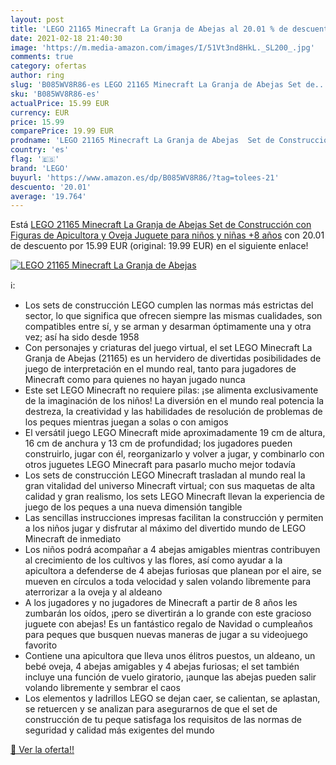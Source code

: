 ```yaml
---
layout: post
title: 'LEGO 21165 Minecraft La Granja de Abejas al 20.01 % de descuento'
date: 2021-02-18 21:40:30
image: 'https://m.media-amazon.com/images/I/51Vt3nd8HkL._SL200_.jpg'
comments: true
category: ofertas
author: ring
slug: 'B085WV8R86-es LEGO 21165 Minecraft La Granja de Abejas Set de...'
sku: 'B085WV8R86-es'
actualPrice: 15.99 EUR
currency: EUR
price: 15.99
comparePrice: 19.99 EUR
prodname: 'LEGO 21165 Minecraft La Granja de Abejas  Set de Construcción con Figuras de Apicultora y Oveja  Juguete para niños y niñas +8 años'
country: 'es'
flag: '🇪🇸'
brand: 'LEGO'
buyurl: 'https://www.amazon.es/dp/B085WV8R86/?tag=tolees-21'
descuento: '20.01'
average: '19.764'
---
```


Está [LEGO 21165 Minecraft La Granja de Abejas  Set de Construcción con Figuras de Apicultora y Oveja  Juguete para niños y niñas +8 años](https://www.amazon.es/dp/B085WV8R86/?tag=tolees-21) con 20.01 de descuento por 15.99 EUR (original: 19.99 EUR) en el siguiente enlace!

[![LEGO 21165 Minecraft La Granja de Abejas](https://m.media-amazon.com/images/I/51Vt3nd8HkL._SL200_.jpg)](https://www.amazon.es/dp/B085WV8R86/?tag=tolees-21)

ℹ️:

- Los sets de construcción LEGO cumplen las normas más estrictas del sector, lo que significa que ofrecen siempre las mismas cualidades, son compatibles entre sí, y se arman y desarman óptimamente una y otra vez; así ha sido desde 1958
- Con personajes y criaturas del juego virtual, el set LEGO Minecraft La Granja de Abejas (21165) es un hervidero de divertidas posibilidades de juego de interpretación en el mundo real, tanto para jugadores de Minecraft como para quienes no hayan jugado nunca
- Este set LEGO Minecraft no requiere pilas: ¡se alimenta exclusivamente de la imaginación de los niños! La diversión en el mundo real potencia la destreza, la creatividad y las habilidades de resolución de problemas de los peques mientras juegan a solas o con amigos
- El versátil juego LEGO Minecraft mide aproximadamente 19 cm de altura, 16 cm de anchura y 13 cm de profundidad; los jugadores pueden construirlo, jugar con él, reorganizarlo y volver a jugar, y combinarlo con otros juguetes LEGO Minecraft para pasarlo mucho mejor todavía
- Los sets de construcción LEGO Minecraft trasladan al mundo real la gran vitalidad del universo Minecraft virtual; con sus maquetas de alta calidad y gran realismo, los sets LEGO Minecraft llevan la experiencia de juego de los peques a una nueva dimensión tangible
- Las sencillas instrucciones impresas facilitan la construcción y permiten a los niños jugar y disfrutar al máximo del divertido mundo de LEGO Minecraft de inmediato
- Los niños podrá acompañar a 4 abejas amigables mientras contribuyen al crecimiento de los cultivos y las flores, así como ayudar a la apicultora a defenderse de 4 abejas furiosas que planean por el aire, se mueven en círculos a toda velocidad y salen volando libremente para aterrorizar a la oveja y al aldeano
- A los jugadores y no jugadores de Minecraft a partir de 8 años les zumbarán los oídos, ¡pero se divertirán a lo grande con este gracioso juguete con abejas! Es un fantástico regalo de Navidad o cumpleaños para peques que busquen nuevas maneras de jugar a su videojuego favorito
- Contiene una apicultora que lleva unos élitros puestos, un aldeano, un bebé oveja, 4 abejas amigables y 4 abejas furiosas; el set también incluye una función de vuelo giratorio, ¡aunque las abejas pueden salir volando libremente y sembrar el caos
- Los elementos y ladrillos LEGO se dejan caer, se calientan, se aplastan, se retuercen y se analizan para asegurarnos de que el set de construcción de tu peque satisfaga los requisitos de las normas de seguridad y calidad más exigentes del mundo

[🛒 Ver la oferta!!](https://www.amazon.es/dp/B085WV8R86/?tag=tolees-21)

